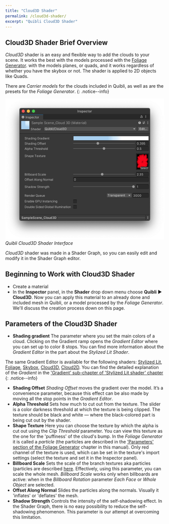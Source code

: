 ```yaml
---
title: "Cloud3D Shader"
permalink: /cloud3d-shader/
excerpt: "Quibli Cloud3D Shader"
---
```


## Cloud3D Shader Brief Overview
_Cloud3D_ shader is an easy and flexible way to add the clouds to your scene. It works the best with the models processed with the [Foliage Generator](../foliage-generator). with the models  planes, or quads, and it works regardless of whether you have the skybox or not. The shader is applied to 2D objects like Quads. 

There are _Carrier models_ for the clouds included in Quibli, as well as are the presets for the _Foliage Generator_.
{: .notice--info}

![Quibli Cloud3D Shader Interface](../assets/images/manual_images/quibli_cloud3d_shader_interface.png)  
*Quibli Cloud3D Shader Interface*

_Cloud3D_ shader was made in a Shader Graph, so you can easily edit and modify it in the Shader Graph editor.  

## Beginning to Work with Cloud3D Shader

* Create a material
* In the **Inspector** panel, in the **Shader** drop down menu choose **Quibli** ▶︎ **Cloud3D**.
Now you can apply this material to an already done and included mesh in Quibli, or a model processed by the _Foliage Generator_. We'll discuss the creation process down on this page.

## Parameters of the Cloud3D Shader

- **Shading gradient** The parameter where you set the main colors of a cloud. Clicking on the Gradient ramp opens the _Gradient Editor_ where you can set up to color 8 stops. You can find more information about the _Gradient Editor_ in the part about the _Stylized Lit Shader_.

The same Gradient Editor is available for the following shaders: [Stylized Lit](../stylized-lit-shader), [Foliage](../foliage-shader), [Skybox](../skybox-shader), [Cloud3D](../cloud3d-shader), [Cloud2D](../cloud2d-shader). You can find the detailed explanation of the _Gradient_ in the ['Gradient' sub-chapter of 'Stylized Lit shader' chapter](../stylized-lit-shader/#gradient)  
{: .notice--info}

- **Shading Offset** _Shading Offset_ moves the gradient over the model. It’s a convenience parameter, because this effect can be also made by moving all the stop points in the _Gradient Editor_.
- **Alpha Threshold** Sets how much to cut out from the texture. The slider is a color darkness threshold at which the texture is being clipped. The texture should be black and white — where the black-colored part is being cut out by the shader.
- **Shape Texture** Here you can choose the texture by which the alpha is cut out using the _Clip Threshold_ parameter. You can view this texture as the one for the 'puffiness'  of the cloud's bump. In the _Foliage Generator_ it is called a _particle_ (the particles are described in the ['Parameters' section of the Foliage Generator](../foliage-generator#parameters-of-the-foliage-generator) chapter in this manual). Only red channel of the texture is used, which can be set in the texture's import settings (select the texture and set it in the Inspector panel).
- **Billboard Scale** Sets the scale of the branch textures aka particles (particles are described [here](../foliage-generator#parameters-of-the-foliage-generator). Effectively, using this parameter, you can scale the whole mesh. _Billboard Scale_ works only when billboards are active: when in the _Billboard Rotation_ parameter _Each Face_ or _Whole Object_ are selected.
- **Offset Along Normal** Slides the particles along the normals. Visually it 'inflates' or 'deflates' the mesh.
- **Shadow Strength** Controls the intensity of the self-shadowing effect. In the Shader Graph, there is no easy possibility to reduce the self-shadowing phenomenon. This parameter is our attempt at overcoming this limitation.
